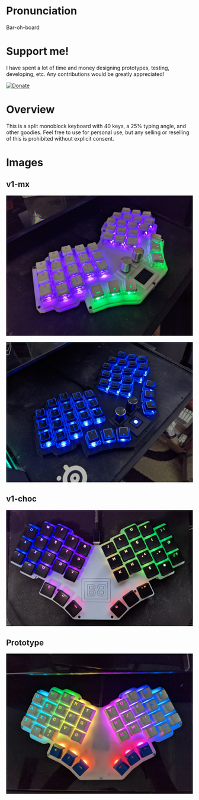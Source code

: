 # Pronunciation

Bar-oh-board

# Support me!

I have spent a lot of time and money designing prototypes, testing, developing, etc. Any contributions would be greatly appreciated!

[![Donate](https://img.shields.io/badge/Donate-PayPal-green.svg)](https://www.paypal.com/donate?business=N8D4SUZED96F6&no_recurring=0&item_name=Fund+my+open+source+keyboard+designs%21&currency_code=USD)

# Overview

This is a split monoblock keyboard with 40 keys, a 25% typing angle, and other goodies. Feel free to use for personal use, but any selling or reselling of this is prohibited without explicit consent.

# Images

## v1-mx

![v1mx01](images/v1-mx-01.jpg)

![v1mx02](images/v1-mx-02.jpg)

## v1-choc

![v1choc01](images/v1-choc-01.jpg)

## Prototype

![proto1](images/prototype.jpg)

